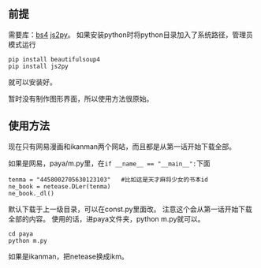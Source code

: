 ## 前提

需要库：[bs4](https://pypi.python.org/pypi/beautifulsoup4#downloads) [js2py](https://github.com/PiotrDabkowski/Js2Py)。
如果安装python时将python目录加入了系统路径，管理员模式运行

```
pip install beautifulsoup4
pip install js2py
```
就可以安装好。

暂时没有制作图形界面，所以使用方法很原始。

## 使用方法

现在只有网易漫画和ikanman两个网站，而且都是从第一话开始下载全部。

如果是网易，paya/m.py里，在`if __name__ == "__main__":`下面

```
tenma = "4458002705630123103"	#比如这是天才麻将少女的书本id
ne_book = netease.DLer(tenma)
ne_book._dl()
```

默认下载于上一级目录，可以在const.py里面改。
注意这个会从第一话开始下载全部的内容。
使用的话，进paya文件夹，python m.py就可以。

```
cd paya
python m.py
```

如果是ikanman，把netease换成ikm。